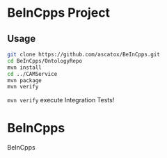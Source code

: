 # BeInCpps Project
## Usage
```bash
git clone https://github.com/ascatox/BeInCpps.git
cd BeInCpps/OntologyRepo
mvn install
cd ../CAMService
mvn package
mvn verify
```
`mvn verify` execute Integration Tests!
# BeInCpps
BeInCpps
